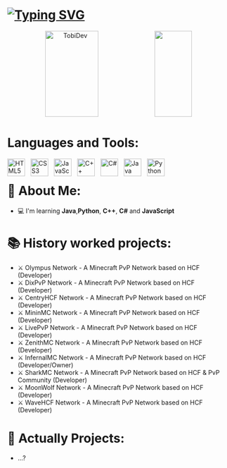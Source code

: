 # [![Typing SVG](https://readme-typing-svg.demolab.com?font=Fira+Code&pause=1000&color=2446F7&center=true&vCenter=true&width=435&lines=Hello%2C+my+name+is+TobiDev+;I%C2%B4m+16+years+old;I%C2%B4m+Web+Developer;I%C2%B4m+Minecraft+Developer;I%C2%B4m+Game+Developer;I%C2%B4m+Application+Developer)](https://git.io/typing-svg)

<div align="center">
  <img width="49%" height="195px" src="https://github-readme-stats.vercel.app/api?username=tobidev1&show_icons=true&count_private=true&hide_border=true&title_color=2446F7FF&icon_color=00bfbf&text_color=2446F7FF&bg_color=0d1117" alt="TobiDev"/>

  <img width="41%" height="195px" src="https://github-readme-stats.vercel.app/api/top-langs/?username=tobidev1&layout=compact&hide_border=true&title_color=2446F7FF&text_color=2446F7FF&bg_color=0d1117"/>
</div>

# Languages and Tools:

<img align="left" width="40px" style="padding-right:10px;" src="https://profilinator.rishav.dev/skills-assets/html5-original-wordmark.svg" alt="HTML5"/>  
<img align="left" width="40px" style="padding-right:10px;" src="https://profilinator.rishav.dev/skills-assets/css3-original-wordmark.svg" alt="CSS3"/>  
<img align="left" width="40px" style="padding-right:10px;" src="https://profilinator.rishav.dev/skills-assets/javascript-original.svg" alt="JavaScript"/>  
<img align="left" width="40px" style="padding-right:10px;" src="https://profilinator.rishav.dev/skills-assets/cplusplus-original.svg" alt="C++"/>  
<img align="left" width="40px" style="padding-right:10px;" src="https://profilinator.rishav.dev/skills-assets/csharp-original.svg" alt="C#"/>  
<img align="left" width="40px" style="padding-right:10px;" src="https://profilinator.rishav.dev/skills-assets/java-original-wordmark.svg" alt="Java"/>  
<img align="left" width="40px" style="padding-right:10px;" src="https://profilinator.rishav.dev/skills-assets/python-original.svg" alt="Python"/>  
<br />



# 🤵 About Me:

- 💻 I'm learning **Java**,**Python**, **C++**, **C#** and **JavaScript**

# 📚 History worked projects:

- ⚔ Olympus Network - A Minecraft PvP Network based on HCF (Developer)
- ⚔ DixPvP Network - A Minecraft PvP Network based on HCF (Developer)
- ⚔ CentryHCF Network - A Minecraft PvP Network based on HCF (Developer)
- ⚔ MininMC Network - A Minecraft PvP Network based on HCF (Developer)
- ⚔ LivePvP Network - A Minecraft PvP Network based on HCF (Developer)
- ⚔ ZenithMC Network - A Minecraft PvP Network based on HCF (Developer)
- ⚔ InfernalMC Network - A Minecraft PvP Network based on HCF (Developer/Owner)
- ⚔ SharkMC Network - A Minecraft PvP Network based on HCF & PvP Community (Developer)
- ⚔ MoonWolf Network - A Minecraft PvP Network based on HCF (Developer)
- ⚔ WaveHCF Network - A Minecraft PvP Network based on HCF (Developer)

# 🥂 Actually Projects:
- ...?
